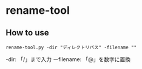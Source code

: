# rename-tool
## How to use
`rename-tool.py -dir "ディレクトリパス" -filename ""`


-dir: 「/」まで入力
ーfilename: 「@」を数字に置換
